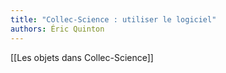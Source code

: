 ```yaml
---
title: "Collec-Science : utiliser le logiciel"
authors: Éric Quinton
---
```



[[Les objets dans Collec-Science]]

